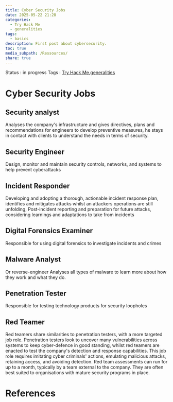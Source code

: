 ```yaml
---
title: Cyber Security Jobs
date: 2025-05-22 21:28
categories:
  - Try Hack Me
  - generalities
tags:
  - basics
description: First post about cybersecurity.
toc: true
media_subpath: /Ressources/
share: true
---
```


Status : in progress
Tags : [Try Hack Me](Try%20Hack%20Me.md),[generalities](generalities.md)


# Cyber Security Jobs

## Security analyst
Analyses the company's infrastructure and gives directives, plans and recommendations for engineers to develop preventive measures, he stays in contact with clients to understand the needs in terms of security.

## Security Engineer
Design, monitor and maintain security controls, networks, and systems to help prevent cyberattacks

## Incident Responder
Developing and adopting a thorough, actionable incident response plan, identifies and mitigates attacks whilst an attackers operations are still unfolding, Post-incident reporting and preparation for future attacks, considering learnings and adaptations to take from incidents

## Digital Forensics Examiner
Responsible for using digital forensics to investigate incidents and crimes

## Malware Analyst
Or reverse-engineer Analyses all types of malware to learn more about how they work and what they do.

## Penetration Tester
Responsible for testing technology products for security loopholes

## Red Teamer
Red teamers share similarities to penetration testers, with a more targeted job role. Penetration testers look to uncover many vulnerabilities across systems to keep cyber-defence in good standing, whilst red teamers are enacted to test the company's detection and response capabilities. This job role requires imitating cyber criminals' actions, emulating malicious attacks, retaining access, and avoiding detection. Red team assessments can run for up to a month, typically by a team external to the company. They are often best suited to organisations with mature security programs in place.



# References


